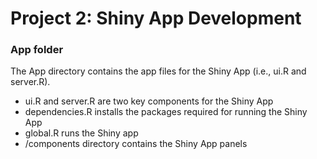 # Project 2: Shiny App Development
### App folder

The App directory contains the app files for the Shiny App (i.e., ui.R and server.R).
 - ui.R and server.R are two key components for the Shiny App 
 - dependencies.R installs the packages required for running the Shiny App
 - global.R runs the Shiny app
 - /components directory contains the Shiny App panels
